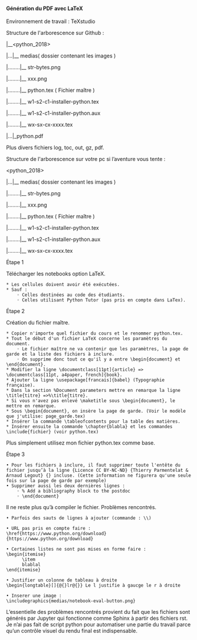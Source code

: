 #### Génération du PDF avec LaTeX

Environnement de travail : TeXstudio

Structure de l'arborescence sur Github :

<pdf-session-2>

|__<python_2018>

|...|__ medias( dossier contenant les images )

|........|__ str-bytes.png

|........|__ xxx.png

|........|__ python.tex ( Fichier maître )

|........|__ w1-s2-c1-installer-python.tex

|........|__ w1-s2-c1-installer-python.aux

|........|__ wx-sx-cx-xxxx.tex

|...|_python.pdf

Plus divers fichiers log, toc, out, gz, pdf.

Structure de l'arborescence sur votre pc si l’aventure vous tente :

<python_2018>

|...|__ medias( dossier contenant les images )

|........|__ str-bytes.png

|........|__ xxx.png

|........|__ python.tex ( Fichier maître )

|........|__ w1-s2-c1-installer-python.tex

|........|__ w1-s2-c1-installer-python.aux

|........|__ wx-sx-cx-xxxx.tex

Étape 1

Télécharger les notebooks option LaTeX.

    * Les cellules doivent avoir été exécutées. 
    * Sauf : 
        ◦ Celles destinées au code des étudiants. 
        ◦ Celles utilisant Python Tutor (pas pris en compte dans LaTex). 
Étape 2

Création du fichier maître.

    * Copier n'importe quel fichier du cours et le renommer python.tex. 
    * Tout le début d'un fichier LaTeX concerne les paramètres du document. 
        ◦ Le fichier maître ne va contenir que les paramètres, la page de garde et la liste des fichiers à inclure. 
        ◦ On supprime donc tout ce qu'il y a entre \begin{document} et \end{document}. 
    * Modifier la ligne \documentclass[11pt]{article} => \documentclass[11pt, a4paper, french]{book}. 
    * Ajouter la ligne \usepackage[francais]{babel} (Typographie française). 
    * Dans la section %Document parameters mettre en remarque la ligne \title{titre} =>%\title{titre}. 
    * Si vous n'avez pas enlevé \maketitle sous \begin{document}, le mettre en remarque. 
    * Sous \begin{document}, on insère la page de garde. (Voir le modèle que j'utilise: page_garde.tex) 
    * Insérer la commande \tableofcontents pour la table des matières. 
    * Insérer ensuite la commande \chapter{blabla} et les commandes \include{fichier} (voir python.tex) 
Plus simplement utilisez mon fichier python.tex comme base.

Étape 3

    • Pour les fichiers à inclure, il faut supprimer toute l'entête du fichier jusqu’à la ligne {Licence CC BY-NC-ND} {Thierry Parmentelat & Arnaud Legout} {} incluse. (Cette information ne figurera qu'une seule fois sur la page de garde par exemple) 
    • Supprimer aussi les deux dernières lignes : 
        ◦ % Add a bibliography block to the postdoc 
        ◦ \end{document} 

Il ne reste plus qu’à compiler le fichier. 
Problèmes rencontrés.

    • Parfois des sauts de lignes à ajouter (commande : \\) 

    • URL pas pris en compte faire : \href{https://www.python.org/download}{https://www.python.org/download}

    • Certaines listes ne sont pas mises en forme faire :
    \begin{itemise}
		  \item
		  blablal
    \end{itemise}

    • Justifier un colonne de tableau à droite
    \begin{longtable}[]{@{}lr@{}} Le l justifie à gaucge le r à droite

    • Inserer une image :
    \includegraphics{medias/notebook-eval-button.png}

L’essentielle des problèmes rencontrés provient du fait que les fichiers sont générés par Jupyter qui fonctionne comme Sphinx à partir des fichiers rst.
Je n’ai pas fait de script python pour automatiser une partie du travail parce qu’un contrôle visuel du rendu final est indispensable.
